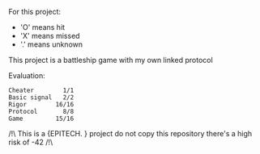 For this project:
  - 'O' means hit
  - 'X' means missed
  - '.' means unknown

This project is a battleship game with my own linked protocol

Evaluation: 

    Cheater        1/1
    Basic signal   2/2
    Rigor        16/16
    Protocol       8/8
    Game         15/16


/!\ This is a {EPITECH. } project do not copy this repository there's a high risk of -42 /!\
